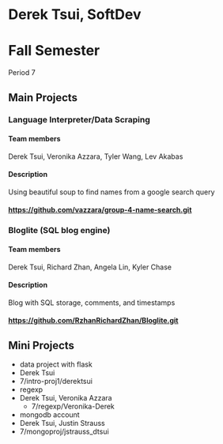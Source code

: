 Derek Tsui, SoftDev
=======

# Fall Semester
Period 7

## Main Projects

### Language Interpreter/Data Scraping
#### Team members
Derek Tsui, Veronika Azzara, Tyler Wang, Lev Akabas
#### Description
Using beautiful soup to find names from a google search query
#### https://github.com/vazzara/group-4-name-search.git

### Bloglite (SQL blog engine)
#### Team members
Derek Tsui, Richard Zhan, Angela Lin, Kyler Chase
#### Description
Blog with SQL storage, comments, and timestamps
#### https://github.com/RzhanRichardZhan/Bloglite.git

## Mini Projects

 * data project with flask
  * Derek Tsui
  * 7/intro-proj1/derektsui
 * regexp
  * Derek Tsui, Veronika Azzara
	* 7/regexp/Veronika-Derek
 * mongodb account
  * Derek Tsui, Justin Strauss
  * 7/mongoproj/jstrauss_dtsui
